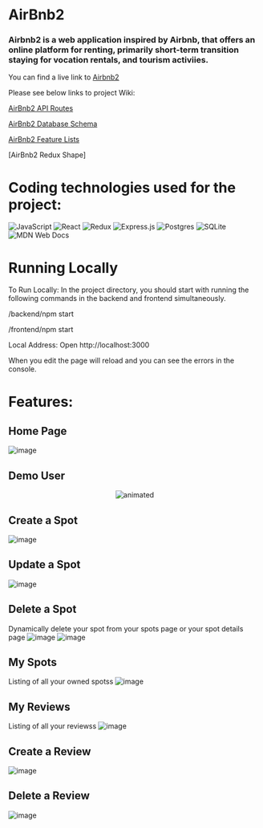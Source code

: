 # AirBnb2

### Airbnb2 is a web application inspired by Airbnb, that offers an online platform for renting, primarily short-term transition staying for vocation rentals, and tourism activiies.
You can find a live link to [Airbnb2](https://authen-me-airbnb2.herokuapp.com/)

Please see below links to project Wiki:

[AirBnb2 API Routes](https://github.com/jrkong216/Airbnb2/tree/dev2/backend#readme)

[AirBnb2 Database Schema](https://camo.githubusercontent.com/dcff9dd41392b50c83e73ea96225eac04ec388b03f701523a6b13f35be969360/68747470733a2f2f64726976652e676f6f676c652e636f6d2f75633f6578706f72743d766965772669643d3159386f645f4b6371556537714b366d584962677a4a5275442d35435747447137)

[AirBnb2 Feature Lists](https://github.com/jrkong216/Airbnb2/wiki/AirBnb2-Feature-List)

[AirBnb2 Redux Shape]

# Coding technologies used for the project:

![JavaScript](https://img.shields.io/badge/javascript-%23323330.svg?style=for-the-badge&logo=javascript&logoColor=%23F7DF1E)
![React](https://img.shields.io/badge/react-%2320232a.svg?style=for-the-badge&logo=react&logoColor=%2361DAFB)
![Redux](https://img.shields.io/badge/redux-%23593d88.svg?style=for-the-badge&logo=redux&logoColor=white)
![Express.js](https://img.shields.io/badge/express.js-%23404d59.svg?style=for-the-badge&logo=express&logoColor=%2361DAFB)
![Postgres](https://img.shields.io/badge/postgres-%23316192.svg?style=for-the-badge&logo=postgresql&logoColor=white)
![SQLite](https://img.shields.io/badge/sqlite-%2307405e.svg?style=for-the-badge&logo=sqlite&logoColor=white)
![MDN Web Docs](https://img.shields.io/badge/MDN_Web_Docs-black?style=for-the-badge&logo=mdnwebdocs&logoColor=white)

# Running Locally

To Run Locally: In the project directory, you should start with running the following commands in the backend and frontend simultaneously. 

/backend/npm start

/frontend/npm start

Local Address: Open http://localhost:3000

When you edit the page will reload and you can see the errors in the console.

# Features:

## Home Page
![image](https://res.cloudinary.com/decrtjcgv/image/upload/v1666221681/SplashPage_doowe9.png)
## Demo User

<p align="center">
  <img src="https://media1.giphy.com/media/8HNvtjmIEQjWTPvyB4/giphy.gif?cid=790b7611c21767cd1ab35ae8b070006b76a848e1a402e98d&rid=giphy.gif&ct=g)" alt="animated" />
</p>
 
## Create a Spot
![image](https://res.cloudinary.com/decrtjcgv/image/upload/v1666221493/CreateSpot_pgw9gq.png)
## Update a Spot
![image](https://res.cloudinary.com/decrtjcgv/image/upload/v1666221494/Edit_a_Spot_pjvi9r.png)
## Delete a Spot
Dynamically delete your spot from your spots page or your spot details page
![image](https://res.cloudinary.com/decrtjcgv/image/upload/v1666221495/SpotDetailsEditDelete_ep727g.png)
![image](https://res.cloudinary.com/decrtjcgv/image/upload/v1666221495/My_Spots_x8abw6.png)
## My Spots
Listing of all your owned spotss
![image](https://res.cloudinary.com/decrtjcgv/image/upload/v1666221495/My_Spots_x8abw6.png)
## My Reviews
Listing of all your reviewss
![image](https://res.cloudinary.com/decrtjcgv/image/upload/v1666221493/My_Reviews_qrtchh.png)
## Create a Review
![image](https://res.cloudinary.com/decrtjcgv/image/upload/v1666221887/CreateAReview_ddhgzz.png)
## Delete a Review
![image](https://res.cloudinary.com/decrtjcgv/image/upload/v1666221493/My_Reviews_qrtchh.png)

